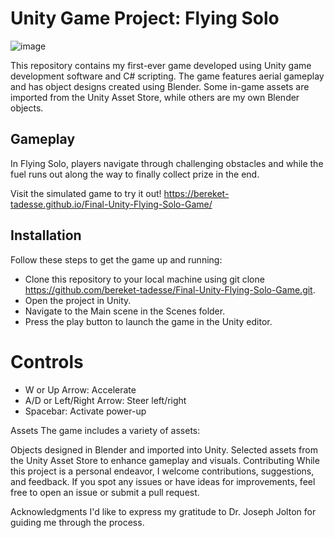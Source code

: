 # Unity Game Project: Flying Solo

![image](https://github.com/bereket-tadesse/Final-Unity-Flying-Solo-Game/assets/84309246/a3354c97-97a5-4ebd-adb7-dafe86f213d8)


This repository contains my first-ever game developed using Unity game development software and C# scripting. The game features aerial gameplay and has object designs created using Blender. Some in-game assets are imported from the Unity Asset Store, while others are my own Blender objects.


## Gameplay
In Flying Solo, players navigate through challenging obstacles and while the fuel runs out along the way to finally collect prize in the end. 

Visit the simulated game to try it out!
https://bereket-tadesse.github.io/Final-Unity-Flying-Solo-Game/

## Installation
Follow these steps to get the game up and running:

- Clone this repository to your local machine using git clone https://github.com/bereket-tadesse/Final-Unity-Flying-Solo-Game.git.
- Open the project in Unity.
- Navigate to the Main scene in the Scenes folder.
- Press the play button to launch the game in the Unity editor.
# Controls
- W or Up Arrow: Accelerate
- A/D or Left/Right Arrow: Steer left/right
- Spacebar: Activate power-up

Assets
The game includes a variety of assets:

Objects designed in Blender and imported into Unity.
Selected assets from the Unity Asset Store to enhance gameplay and visuals.
Contributing
While this project is a personal endeavor, I welcome contributions, suggestions, and feedback. If you spot any issues or have ideas for improvements, feel free to open an issue or submit a pull request.

Acknowledgments
I'd like to express my gratitude to Dr. Joseph Jolton for guiding me through the process.



